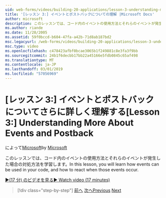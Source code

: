 ```yaml
---
uid: web-forms/videos/building-20-applications/lesson-3-understanding-more-about-events-and-postback
title: '[レッスン 3:] イベントとポストバックについての理解 |Microsoft Docs'
author: microsoft
description: このレッスンでは、コード内のイベントの使用方法とそれらのイベントが発生した場合の対処方法を学習します。
ms.author: riande
ms.date: 11/28/2005
ms.assetid: 59f0bccd-b604-47fa-a42b-71d8ab187bd2
msc.legacyurl: /web-forms/videos/building-20-applications/lesson-3-understanding-more-about-events-and-postback
msc.type: video
ms.openlocfilehash: c478423afbf0bcae3065b1f249881c8e3fa3f9bb
ms.sourcegitcommit: 24b1f6decbb17bb22a45166e5fdb0845c65af498
ms.translationtype: MT
ms.contentlocale: ja-JP
ms.lasthandoff: 03/01/2019
ms.locfileid: "57056969"
---
```

<a name="lesson-3--understanding-more-about-events-and-postback"></a><span data-ttu-id="719d6-103">[レッスン 3:] イベントとポストバックについてさらに詳しく理解する</span><span class="sxs-lookup"><span data-stu-id="719d6-103">[Lesson 3:]  Understanding More About Events and Postback</span></span>
====================
<span data-ttu-id="719d6-104">によって[Microsoft](https://github.com/microsoft)</span><span class="sxs-lookup"><span data-stu-id="719d6-104">by [Microsoft](https://github.com/microsoft)</span></span>

<span data-ttu-id="719d6-105">このレッスンでは、コード内のイベントの使用方法とそれらのイベントが発生した場合の対処方法を学習します。</span><span class="sxs-lookup"><span data-stu-id="719d6-105">In this lesson, you will learn how events can be used in your code, and how to react when those events occur.</span></span>

[<span data-ttu-id="719d6-106">&#9654;(17 分) のビデオを見る</span><span class="sxs-lookup"><span data-stu-id="719d6-106">&#9654; Watch video (17 minutes)</span></span>](https://channel9.msdn.com/Blogs/ASP-NET-Site-Videos/lesson-3-understanding-more-about-events-and-postback)

> [!div class="step-by-step"]
> <span data-ttu-id="719d6-107">[前へ](lesson-2-creating-a-web-forms-user-interface.md)
> [次へ](lesson-4-understanding-web-application-state.md)</span><span class="sxs-lookup"><span data-stu-id="719d6-107">[Previous](lesson-2-creating-a-web-forms-user-interface.md)
[Next](lesson-4-understanding-web-application-state.md)</span></span>
